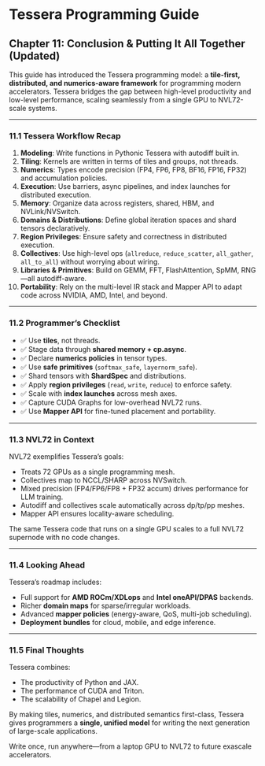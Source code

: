 # Tessera Programming Guide  
## Chapter 11: Conclusion & Putting It All Together (Updated)

This guide has introduced the Tessera programming model: a **tile-first, distributed, and numerics-aware framework** for programming modern accelerators. Tessera bridges the gap between high-level productivity and low-level performance, scaling seamlessly from a single GPU to NVL72-scale systems.

---

### 11.1 Tessera Workflow Recap

1. **Modeling**: Write functions in Pythonic Tessera with autodiff built in.  
2. **Tiling**: Kernels are written in terms of tiles and groups, not threads.  
3. **Numerics**: Types encode precision (FP4, FP6, FP8, BF16, FP16, FP32) and accumulation policies.  
4. **Execution**: Use barriers, async pipelines, and index launches for distributed execution.  
5. **Memory**: Organize data across registers, shared, HBM, and NVLink/NVSwitch.  
6. **Domains & Distributions**: Define global iteration spaces and shard tensors declaratively.  
7. **Region Privileges**: Ensure safety and correctness in distributed execution.  
8. **Collectives**: Use high-level ops (`allreduce`, `reduce_scatter`, `all_gather`, `all_to_all`) without worrying about wiring.  
9. **Libraries & Primitives**: Build on GEMM, FFT, FlashAttention, SpMM, RNG—all autodiff-aware.  
10. **Portability**: Rely on the multi-level IR stack and Mapper API to adapt code across NVIDIA, AMD, Intel, and beyond.  

---

### 11.2 Programmer’s Checklist

- ✅ Use **tiles**, not threads.  
- ✅ Stage data through **shared memory + cp.async**.  
- ✅ Declare **numerics policies** in tensor types.  
- ✅ Use **safe primitives** (`softmax_safe`, `layernorm_safe`).  
- ✅ Shard tensors with **ShardSpec** and distributions.  
- ✅ Apply **region privileges** (`read`, `write`, `reduce`) to enforce safety.  
- ✅ Scale with **index launches** across mesh axes.  
- ✅ Capture CUDA Graphs for low-overhead NVL72 runs.  
- ✅ Use **Mapper API** for fine-tuned placement and portability.  

---

### 11.3 NVL72 in Context

NVL72 exemplifies Tessera’s goals:

- Treats 72 GPUs as a single programming mesh.  
- Collectives map to NCCL/SHARP across NVSwitch.  
- Mixed precision (FP4/FP6/FP8 + FP32 accum) drives performance for LLM training.  
- Autodiff and collectives scale automatically across dp/tp/pp meshes.  
- Mapper API ensures locality-aware scheduling.  

The same Tessera code that runs on a single GPU scales to a full NVL72 supernode with no code changes.

---

### 11.4 Looking Ahead

Tessera’s roadmap includes:  

- Full support for **AMD ROCm/XDLops** and **Intel oneAPI/DPAS** backends.  
- Richer **domain maps** for sparse/irregular workloads.  
- Advanced **mapper policies** (energy-aware, QoS, multi-job scheduling).  
- **Deployment bundles** for cloud, mobile, and edge inference.  

---

### 11.5 Final Thoughts

Tessera combines:  

- The productivity of Python and JAX.  
- The performance of CUDA and Triton.  
- The scalability of Chapel and Legion.  

By making tiles, numerics, and distributed semantics first-class, Tessera gives programmers a **single, unified model** for writing the next generation of large-scale applications.

Write once, run anywhere—from a laptop GPU to NVL72 to future exascale accelerators.

